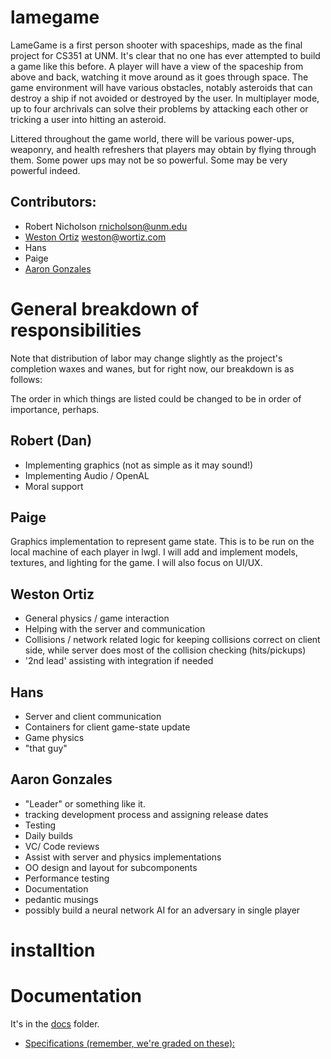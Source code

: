 # lamegame
LameGame is a first person shooter with spaceships, made as the final project
for CS351 at UNM. It's clear that no one has ever attempted to build a game
like this before. A player will have a view of the spaceship from above and
back, watching it move around as it goes through space. The game environment
will have various obstacles, notably asteroids that can destroy a ship if not
avoided or destroyed by the user. In multiplayer mode, up to four archrivals
can solve their problems by attacking each other or tricking a user into
hitting an asteroid. 

Littered throughout the game world, there will be various power-ups, weaponry,
and health refreshers that players may obtain by flying through them. Some
power ups may not be so powerful. Some may be very powerful indeed. 


## Contributors:
* Robert Nicholson rnicholson@unm.edu
* [Weston Ortiz](https://github.com/wortiz) weston@wortiz.com
* Hans
* Paige
* [Aaron Gonzales](http://github.com/xysmas)

# General breakdown of responsibilities
Note that distribution of labor may change slightly as the project's
completion waxes and wanes, but for right now, our breakdown is as follows:

The order in which things are listed could be changed to be in order of
importance, perhaps.

## Robert (Dan)
  * Implementing graphics (not as simple as it may sound!)
  * Implementing Audio / OpenAL
  * Moral support

## Paige
 Graphics implementation to represent game state. This is to be run on the
 local machine of each player in lwgl. I will add and implement models,
 textures, and lighting for the game. I will also focus on UI/UX. 

## Weston Ortiz
  * General physics / game interaction
  * Helping with the server and communication
  * Collisions / network related logic for keeping collisions correct on client
	side, while server does most of the collision checking (hits/pickups)
  * '2nd lead' assisting with integration if needed

## Hans
  * Server and client communication
  * Containers for client game-state update
  * Game physics
  * "that guy"

## Aaron Gonzales
  * "Leader" or something like it.
  * tracking development process and assigning release dates
  * Testing 
  * Daily builds
  * VC/ Code reviews
  * Assist with server and physics implementations
  * OO design and layout for subcomponents
  * Performance testing
  * Documentation
  * pedantic musings
  * possibly build a neural network AI for an adversary in single player


# installtion





# Documentation
  It's in the [docs](https://github.com/xysmas/lamegame/tree/master/docs)
  folder.
  * [Specifications (remember, we're graded on these):](https://github.com/xysmas/lamegame/tree/master/docs)
